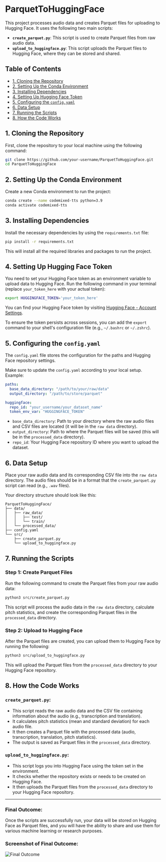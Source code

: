 # ParquetToHuggingFace

This project processes audio data and creates Parquet files for uploading to Hugging Face. It uses the following two main scripts:

- **`create_parquet.py`**: This script is used to create Parquet files from raw audio data.
- **`upload_to_huggingface.py`**: This script uploads the Parquet files to Hugging Face, where they can be stored and shared.

## Table of Contents
- [1. Cloning the Repository](#1-cloning-the-repository)
- [2. Setting Up the Conda Environment](#2-setting-up-the-conda-environment)
- [3. Installing Dependencies](#3-installing-dependencies)
- [4. Setting Up Hugging Face Token](#4-setting-up-hugging-face-token)
- [5. Configuring the `config.yaml`](#5-configuring-the-configyaml)
- [6. Data Setup](#6-data-setup)
- [7. Running the Scripts](#7-running-the-scripts)
- [8. How the Code Works](#8-how-the-code-works)

## 1. Cloning the Repository

First, clone the repository to your local machine using the following command:

```bash
git clone https://github.com/your-username/ParquetToHuggingFace.git
cd ParquetToHuggingFace
```

## 2. Setting Up the Conda Environment

Create a new Conda environment to run the project:

```bash
conda create --name codemixed-tts python=3.9
conda activate codemixed-tts
```

## 3. Installing Dependencies

Install the necessary dependencies by using the `requirements.txt` file:

```bash
pip install -r requirements.txt
```

This will install all the required libraries and packages to run the project.

## 4. Setting Up Hugging Face Token

You need to set your Hugging Face token as an environment variable to upload data to Hugging Face. Run the following command in your terminal (replace `your_token_here` with your actual token):

```bash
export HUGGINGFACE_TOKEN='your_token_here'
```

You can find your Hugging Face token by visiting [Hugging Face - Account Settings](https://huggingface.co/settings/tokens).

To ensure the token persists across sessions, you can add the `export` command to your shell's configuration file (e.g., `~/.bashrc` or `~/.zshrc`).

## 5. Configuring the `config.yaml`

The `config.yaml` file stores the configuration for the paths and Hugging Face repository settings.

Make sure to update the `config.yaml` according to your local setup. Example:

```yaml
paths:
  base_data_directory: "/path/to/your/raw/data"
  output_directory: "/path/to/store/parquet"

huggingface:
  repo_id: "your_username/your_dataset_name"
  token_env_var: "HUGGINGFACE_TOKEN"
```

- `base_data_directory`: Path to your directory where the raw audio files and CSV files are located (it will be in the `raw data` directory).
- `output_directory`: Path to where the Parquet files will be saved (this will be in the `processed_data` directory).
- `repo_id`: Your Hugging Face repository ID where you want to upload the dataset.

## 6. Data Setup

Place your raw audio data and its corresponding CSV file into the `raw data` directory. The audio files should be in a format that the `create_parquet.py` script can read (e.g., `.wav` files).

Your directory structure should look like this:

```
ParquetToHuggingFace/
├── data/
│   ├── raw_data/
│   │   ├── test/
│   │   └── train/
│   └── processed_data/
├── config.yaml
└── src/
    ├── create_parquet.py
    └── upload_to_huggingface.py
```

## 7. Running the Scripts

### Step 1: Create Parquet Files

Run the following command to create the Parquet files from your raw audio data:

```bash
python3 src/create_parquet.py
```

This script will process the audio data in the `raw data` directory, calculate pitch statistics, and create the corresponding Parquet files in the `processed_data` directory.

### Step 2: Upload to Hugging Face

After the Parquet files are created, you can upload them to Hugging Face by running the following:

```bash
python3 src/upload_to_huggingface.py
```

This will upload the Parquet files from the `processed_data` directory to your Hugging Face repository.

## 8. How the Code Works

### `create_parquet.py`:
- This script reads the raw audio data and the CSV file containing information about the audio (e.g., transcription and translation).
- It calculates pitch statistics (mean and standard deviation) for each audio file.
- It then creates a Parquet file with the processed data (audio, transcription, translation, pitch statistics).
- The output is saved as Parquet files in the `processed_data` directory.

### `upload_to_huggingface.py`:
- This script logs you into Hugging Face using the token set in the environment.
- It checks whether the repository exists or needs to be created on Hugging Face.
- It then uploads the Parquet files from the `processed_data` directory to your Hugging Face repository.

---

### Final Outcome:
Once the scripts are successfully run, your data will be stored on Hugging Face as Parquet files, and you will have the ability to share and use them for various machine learning or research purposes.

### Screenshot of Final Outcome:
![Final Outcome](data/Screenshot%202025-04-14%20at%201.48.35%20PM.png)